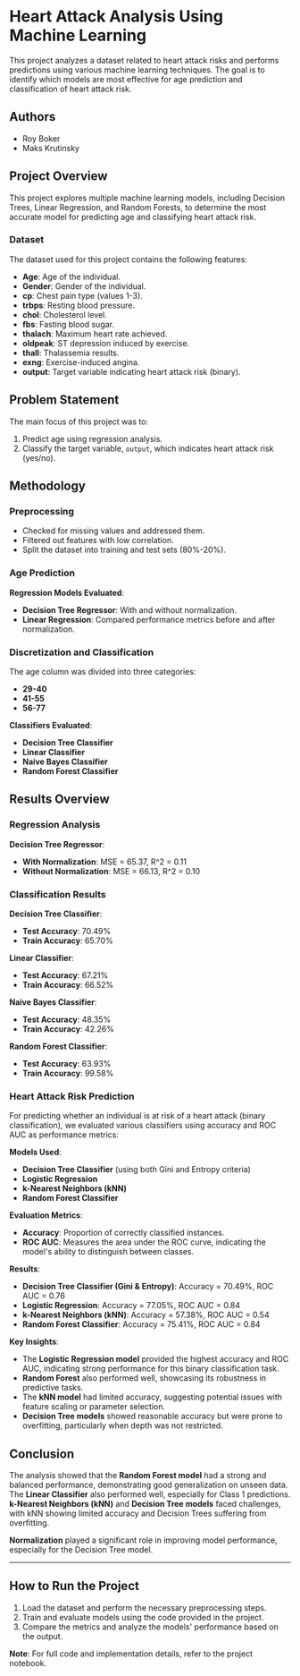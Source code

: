 # Heart Attack Analysis Using Machine Learning

This project analyzes a dataset related to heart attack risks and performs predictions using various machine learning techniques. The goal is to identify which models are most effective for age prediction and classification of heart attack risk.

## Authors
- Roy Boker
- Maks Krutinsky

## Project Overview
This project explores multiple machine learning models, including Decision Trees, Linear Regression, and Random Forests, to determine the most accurate model for predicting age and classifying heart attack risk.

### Dataset
The dataset used for this project contains the following features:

- **Age**: Age of the individual.
- **Gender**: Gender of the individual.
- **cp**: Chest pain type (values 1-3).
- **trbps**: Resting blood pressure.
- **chol**: Cholesterol level.
- **fbs**: Fasting blood sugar.
- **thalach**: Maximum heart rate achieved.
- **oldpeak**: ST depression induced by exercise.
- **thall**: Thalassemia results.
- **exng**: Exercise-induced angina.
- **output**: Target variable indicating heart attack risk (binary).

## Problem Statement
The main focus of this project was to:

1. Predict age using regression analysis.
2. Classify the target variable, `output`, which indicates heart attack risk (yes/no).

## Methodology

### Preprocessing
- Checked for missing values and addressed them.
- Filtered out features with low correlation.
- Split the dataset into training and test sets (80%-20%).

### Age Prediction
**Regression Models Evaluated**:
- **Decision Tree Regressor**: With and without normalization.
- **Linear Regression**: Compared performance metrics before and after normalization.

### Discretization and Classification
The age column was divided into three categories:
- **29-40**
- **41-55**
- **56-77**

**Classifiers Evaluated**:
- **Decision Tree Classifier**
- **Linear Classifier**
- **Naive Bayes Classifier**
- **Random Forest Classifier**

## Results Overview

### Regression Analysis
**Decision Tree Regressor**:
- **With Normalization**: MSE = 65.37, R^2 = 0.11
- **Without Normalization**: MSE = 66.13, R^2 = 0.10

### Classification Results
**Decision Tree Classifier**:
- **Test Accuracy**: 70.49%
- **Train Accuracy**: 65.70%

**Linear Classifier**:
- **Test Accuracy**: 67.21%
- **Train Accuracy**: 66.52%

**Naive Bayes Classifier**:
- **Test Accuracy**: 48.35%
- **Train Accuracy**: 42.26%

**Random Forest Classifier**:
- **Test Accuracy**: 63.93%
- **Train Accuracy**: 99.58%

### Heart Attack Risk Prediction
For predicting whether an individual is at risk of a heart attack (binary classification), we evaluated various classifiers using accuracy and ROC AUC as performance metrics:

**Models Used**:
- **Decision Tree Classifier** (using both Gini and Entropy criteria)
- **Logistic Regression**
- **k-Nearest Neighbors (kNN)**
- **Random Forest Classifier**

**Evaluation Metrics**:
- **Accuracy**: Proportion of correctly classified instances.
- **ROC AUC**: Measures the area under the ROC curve, indicating the model's ability to distinguish between classes.

**Results**:
- **Decision Tree Classifier (Gini & Entropy)**: Accuracy = 70.49%, ROC AUC = 0.76
- **Logistic Regression**: Accuracy = 77.05%, ROC AUC = 0.84
- **k-Nearest Neighbors (kNN)**: Accuracy = 57.38%, ROC AUC = 0.54
- **Random Forest Classifier**: Accuracy = 75.41%, ROC AUC = 0.84

**Key Insights**:
- The **Logistic Regression model** provided the highest accuracy and ROC AUC, indicating strong performance for this binary classification task.
- **Random Forest** also performed well, showcasing its robustness in predictive tasks.
- The **kNN model** had limited accuracy, suggesting potential issues with feature scaling or parameter selection.
- **Decision Tree models** showed reasonable accuracy but were prone to overfitting, particularly when depth was not restricted.

## Conclusion
The analysis showed that the **Random Forest model** had a strong and balanced performance, demonstrating good generalization on unseen data. The **Linear Classifier** also performed well, especially for Class 1 predictions. **k-Nearest Neighbors (kNN)** and **Decision Tree models** faced challenges, with kNN showing limited accuracy and Decision Trees suffering from overfitting.

**Normalization** played a significant role in improving model performance, especially for the Decision Tree model.

---

## How to Run the Project
1. Load the dataset and perform the necessary preprocessing steps.
2. Train and evaluate models using the code provided in the project.
3. Compare the metrics and analyze the models' performance based on the output.

**Note**: For full code and implementation details, refer to the project notebook.
